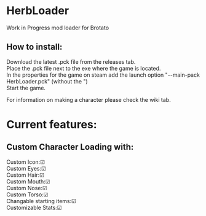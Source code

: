 # HerbLoader
Work in Progress mod loader for Brotato

## How to install:
Download the latest .pck file from the releases tab.  
Place the .pck file next to the exe where the game is located.  
In the properties for the game on steam add the launch option "--main-pack HerbLoader.pck" (without the ")  
Start the game.  
  
For information on making a character please check the wiki tab.

# Current features:
## Custom Character Loading with:
Custom Icon:☑  
Custom Eyes:☑  
Custom Hair:☑  
Custom Mouth:☑  
Custom Nose:☑  
Custom Torso:☑  
Changable starting items:☑  
Customizable Stats:☑
